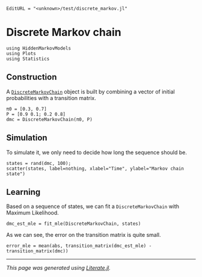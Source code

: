 ```@meta
EditURL = "<unknown>/test/discrete_markov.jl"
```

# Discrete Markov chain

````@example discrete_markov
using HiddenMarkovModels
using Plots
using Statistics
````

## Construction

A [`DiscreteMarkovChain`](@ref) object is built by combining a vector of initial probabilities with a transition matrix.

````@example discrete_markov
π0 = [0.3, 0.7]
P = [0.9 0.1; 0.2 0.8]
dmc = DiscreteMarkovChain(π0, P)
````

## Simulation

To simulate it, we only need to decide how long the sequence should be.

````@example discrete_markov
states = rand(dmc, 100);
scatter(states, label=nothing, xlabel="Time", ylabel="Markov chain state")
````

## Learning

Based on a sequence of states, we can fit a `DiscreteMarkovChain` with Maximum Likelihood.

````@example discrete_markov
dmc_est_mle = fit_mle(DiscreteMarkovChain, states)
````

As we can see, the error on the transition matrix is quite small.

````@example discrete_markov
error_mle = mean(abs, transition_matrix(dmc_est_mle) - transition_matrix(dmc))
````

---

*This page was generated using [Literate.jl](https://github.com/fredrikekre/Literate.jl).*

